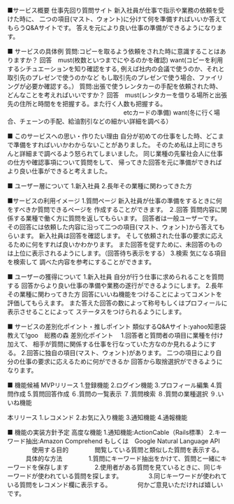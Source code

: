 ■サービス概要
仕事先回り質問サイト
新入社員が仕事で指示や業務の依頼を受けた時に、
二つの項目(マスト、ウォント)に分けて何を準備すればいいか答えてもらうQ&Aサイトです。
答えを元により良い仕事の準備ができるようになります。

■ サービスの具体例
質問:コピーを取るよう依頼をされた時に意識することはありますか？
回答　must(枚数といつまでにやるのかを確認)
    want(コピーを利用するシチュエーションを知り確認をする,
    例えば社内の会議で使うのか、それと取引先のプレゼンで使うのかなど
    もし取引先のプレゼンで使う場合、ファイリングが必要か確認する。）
質問:出張で使うレンタカーの手配を依頼された時、どんなことを考えればいいですか？
回答　must(レンタカーを借りる場所と出張先の住所と時間をを把握する。また行く人数も把握する。
　　　　　　　　　　　　　　　　　　　etcカードの準備)
    want(冬に行く場合、チェーンの手配、給油割引などの細かい詳細を調べる）
  
■ このサービスへの思い・作りたい理由
自分が初めての仕事をした時、どこまで準備をすればいいかわからないことがありました。
そのため私は上司にきちんと詳細まで調べるよう怒られてしまいました。
同じ業種の先輩社会人に仕事の仕方や確認事項について質問をして、 帰ってきた回答を元に準備ができればより良い仕事ができると考えました。

■ ユーザー層について
1.新入社員
2.長年その業種に関わってきた方

■サービスの利用イメージ
1.質問ページ
新入社員が仕事の準備をするときに何をすべきか質問できるページを
作成することができます。
２.回答
質問内容に関係する業種で働く方に質問を返してもらいます。
回答者は一般ユーザーです。
その回答には依頼した内容に沿って二つの項目(マスト、ウォント)から答えてもらいます。
新入社員は回答を確認します。
そして依頼された仕事の要求に応えるために何をすれば良いかわかります。
また回答を促すために、未回答のものは上位に表示されるようにします。（回答待ち表示をする）
3.検索
気になる項目を検索して
調べた内容を参考にすることができます。

■ ユーザーの獲得について
1.新入社員
自分が行う仕事に求められることを質問する
回答からより良い仕事の準備や業務の遂行ができるようにします。
2.長年その業種に関わってきた方
回答にいいね機能をつけることによってコメントを評価してもらえます。
また答えた回答の数によって称号もしくはプロフィールに表示させることによって
ステータスをつけられるようにします。

■ サービスの差別化ポイント・推しポイント
類似するQ&Aサイト:yahoo知恵袋　教えて!goo　総務の森
差別化ポイント　
1.回答者と質問者の項目に業種を付け加えて、
相手が質問に関係する仕事を行なっていた方なのか見れるようにする。
2.回答に独自の項目(マスト、ウォント)があります。
二つの項目により自分の仕事の要求に応えるために何ができるか
回答から取捨選択ができるようになります。

■ 機能候補
MVPリリース
1.登録機能
2.ログイン機能
3.プロフィール編集
4.質問作成
5.質問回答作成
６.質問の一覧表示
７.質問検索
８.質問の業種選択
９.いいね機能

本リリース
1.レコメンド
2.お気に入り機能
3.通知機能
4.通報機能

■ 機能の実装方針予定
高度な機能
1.通知機能:ActionCable（Rails標準）
2.キーワード抽出:Amazon Comprehend もしくは　Google Natural Language API
　　　　使用する目的
　　　　閲覧している質問と類似した質問を表示する。
　　　具体的な方法
　　　　1.質問にキーワード抽出をかけて、質問と一緒にキーワードを保存します
　　　　2.使用者がある質問を見ているときに、同じキーワードが使われている質問を探します。
　　　　3.同じキーワードが使われている質問をレコメンド欄に表示する。
　　　　何かご意見いただければ嬉しいです。

